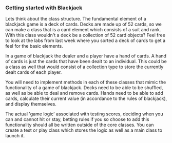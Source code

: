 ### Getting started with Blackjack

Lets think about the class structure. The fundamental element of a blackjack game is a deck of cards. Decks are made up of 52 cards, so we can make a class that is a card element which consists of a suit and rank. With this class wouldn't a deck be a collection of 52 card objects? Feel free to look at the labs from last week where you sorted a deck of cards to get a feel for the basic elements.

In a game of blackjack the dealer and a player have a hand of cards. A hand of cards is just the cards that have been dealt to an individual. This could be a class as well that would consist of a collection type to store the currently dealt cards of each player.

You will need to implement methods in each of these classes that mimic the functionality of a game of blackjack. Decks need to be able to be shuffled, as well as be able to deal and remove cards. Hands need to be able to add cards, calculate their current value (in accordance to the rules of blackjack), and display themselves.

The actual 'game logic' associated with testing scores, deciding when you can and cannot hit or stay, betting rules if you so choose to add this functionality should all be written outside of the core classes. You can create a test or play class which stores the logic as well as a main class to launch it.
